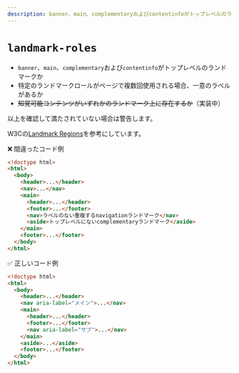 ```yaml
---
description: banner、main、complementaryおよびcontentinfoがトップレベルのランドマークか。特定のランドマークロールがページで複数回使用される場合、一意のラベルがあるか。
---
```


# `landmark-roles`

- `banner`、`main`、`complementary`および`contentinfo`がトップレベルのランドマークか
- 特定のランドマークロールがページで複数回使用される場合、一意のラベルがあるか
- ~~知覚可能コンテンツがいずれかのランドマーク上に存在するか~~（実装中）

以上を確認して満たされていない場合は警告します。

W3Cの[Landmark Regions](https://www.w3.org/WAI/ARIA/apg/practices/landmark-regions/)を参考にしています。

<!-- textlint-disable ja-technical-writing/ja-no-mixed-period -->

❌ 間違ったコード例

```html
<!doctype html>
<html>
  <body>
    <header>...</header>
    <nav>...</nav>
    <main>
      <header>...</header>
      <footer>...</footer>
      <nav>ラベルのない重複するnavigationランドマーク</nav>
      <aside>トップレベルにないcomplementaryランドマーク</aside>
    </main>
    <footer>...</footer>
  </body>
</html>
```

✅ 正しいコード例

```html
<!doctype html>
<html>
  <body>
    <header>...</header>
    <nav aria-label="メイン">...</nav>
    <main>
      <header>...</header>
      <footer>...</footer>
      <nav aria-label="サブ">...</nav>
    </main>
    <aside>...</aside>
    <footer>...</footer>
  </body>
</html>
```

<!-- textlint-enable ja-technical-writing/ja-no-mixed-period -->
